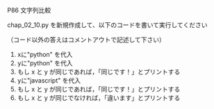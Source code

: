 P86 文字列比較

chap_02_10.py を新規作成して、以下のコードを書いて実行してください

（コード以外の答えはコメントアウトで記述して下さい）

1. xに"python" を代入
1. yに"python" を代入
1. もし x と y が同じであれば，「同じです！」とプリントする
1. yに"javascript" を代入
1. もし x と y が同じであれば，「同じです！」とプリントする
1. もし x と y が同じでなければ，「違います」とプリントする
